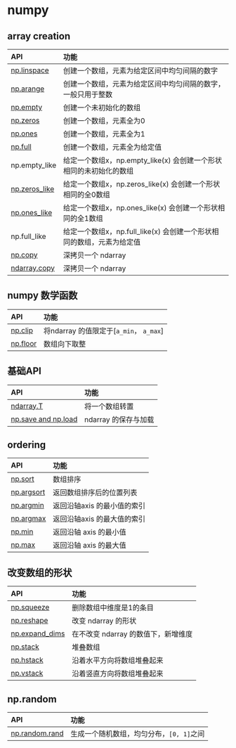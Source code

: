# numpy

## array creation

| API | 功能  |
|:----| :-----|
|[np.linspace](array_creation/numpy.linspace.py)| 创建一个数组，元素为给定区间中均匀间隔的数字 |
|[np.arange](array_creation/numpy.arange.py)| 创建一个数组，元素为给定区间中均匀间隔的数字，一般只用于整数 |
|[np.empty](array_creation/numpy.empty.py)| 创建一个未初始化的数组 |
|[np.zeros](array_creation/numpy.zeros.py)| 创建一个数组，元素全为0 |
|[np.ones](array_creation/numpy.ones.py)| 创建一个数组，元素全为1 |
|[np.full](array_creation/numpy.full.py)| 创建一个数组，元素全为给定值 |
|np.empty\_like| 给定一个数组x，np.empty\_like(x) 会创建一个形状相同的未初始化的数组 |
|[np.zeros\_like](array_creation/numpy.zeros_like.py)| 给定一个数组x，np.zeros\_like(x) 会创建一个形状相同的全0数组 |
|[np.ones\_like](array_creation/numpy.ones_like.py)| 给定一个数组x，np.ones\_like(x) 会创建一个形状相同的全1数组 |
|np.full\_like| 给定一个数组x，np.full\_like(x) 会创建一个形状相同的数组，元素为给定值 |
|[np.copy](array_creation/numpy.copy.py) | 深拷贝一个 ndarray |
|[ndarray.copy](array_creation/ndarray.copy.py) | 深拷贝一个 ndarray |

## numpy 数学函数

| API | 功能  |
|:----| :-----|
|[np.clip](math/numpy.clip.py) | 将ndarray 的值限定于[`a_min`， `a_max`] |
|[np.floor](math/numpy.floor.py)| 数组向下取整 |

## 基础API

| API | 功能  |
|:----| :-----|
|[ndarray.T](ndarray.T.py)| 将一个数组转置 |
|[np.save and np.load](numpy.save_numpy.load.py) | ndarray 的保存与加载 |

## ordering

| API | 功能  |
|:----| :-----|
|[np.sort](ordering/numpy.sort.py) | 数组排序 |
|[np.argsort](ordering/numpy.argsort.py) | 返回数组排序后的位置列表  |
|[np.argmin](ordering/numpy.argmin.py) | 返回沿轴axis 的最小值的索引 |
|[np.argmax](ordering/numpy.argmax.py) | 返回沿轴axis 的最大值的索引 |
|[np.min](ordering/numpy.min.py) | 返回沿轴 axis 的最小值 |
|[np.max](ordering/numpy.max.py) | 返回沿轴 axis 的最大值 |

## 改变数组的形状

| API | 功能  |
|:----| :-----|
|[np.squeeze](shape_manipulation/numpy.squeeze.py) | 删除数组中维度是1的条目 |
|[np.reshape](shape_manipulation/numpy.reshape.py) | 改变 ndarray 的形状 |
|[np.expand\_dims](shape_manipulation/numpy.expand_dims.py) | 在不改变 ndarray 的数值下，新增维度 |
|[np.stack](shape_manipulation/numpy.stack.py) | 堆叠数组 |
|[np.hstack](shape_manipulation/numpy.hstack.py) | 沿着水平方向将数组堆叠起来 |
|[np.vstack](shape_manipulation/numpy.vstack.py) | 沿着竖直方向将数组堆叠起来 |

## np.random

| API | 功能  |
|:----| :-----|
|[np.random.rand](numpy.random/numpy.random.rand.py) | 生成一个随机数组，均匀分布，`[0, 1]`之间 |
